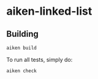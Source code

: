 # aiken-linked-list

## Building

```sh
aiken build
```

To run all tests, simply do:

```sh
aiken check
```

